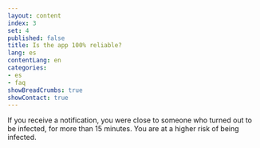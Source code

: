 ```yaml
---
layout: content
index: 3
set: 4
published: false
title: Is the app 100% reliable?
lang: es
contentLang: en
categories:
- es
- faq
showBreadCrumbs: true
showContact: true
---
```

If you receive a notification, you were close to someone who turned out to be infected, for more than 15 minutes. You are at a higher risk of being infected.
